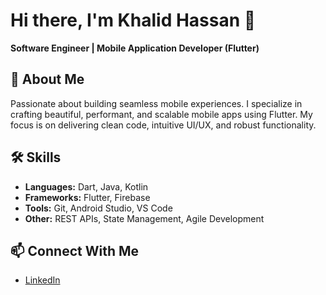 # Hi there, I'm Khalid Hassan 👋

**Software Engineer | Mobile Application Developer (Flutter)**


## 🚀 About Me

Passionate about building seamless mobile experiences. I specialize in crafting beautiful, performant, and scalable mobile apps using Flutter. My focus is on delivering clean code, intuitive UI/UX, and robust functionality.


## 🛠️ Skills

- **Languages:** Dart, Java, Kotlin
- **Frameworks:** Flutter, Firebase
- **Tools:** Git, Android Studio, VS Code
- **Other:** REST APIs, State Management, Agile Development


## 📫 Connect With Me

- [LinkedIn](https://www.linkedin.com/in/khalid3011/)


<!--
**Khalidhassan3011/Khalidhassan3011** is a ✨ special ✨ repository because its `README.md` (this file) appears on your GitHub profile.
-->

